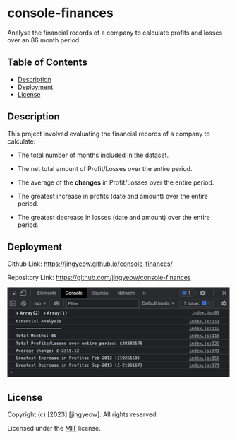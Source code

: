 # console-finances
Analyse the financial records of a company to calculate profits and losses over an 86 month period

## Table of Contents
* [Description](#description)
* [Deployment](#deployment)
* [License](#license)

## Description

This project involved evaluating the financial records of a company to calculate:

* The total number of months included in the dataset.

* The net total amount of Profit/Losses over the entire period.

* The average of the **changes** in Profit/Losses over the entire period.

* The greatest increase in profits (date and amount) over the entire period.

* The greatest decrease in losses (date and amount) over the entire period.

## Deployment

Github Link: https://jingyeow.github.io/console-finances/

Repository Link: https://github.com/jingyeow/console-finances

![image](./assets/Screenshot%202023-01-04%20at%2001.08.46.png)

## License

Copyright (c) [2023] [jingyeow]. All rights reserved.

Licensed under the [MIT](https://choosealicense.com/licenses/mit/) license.
